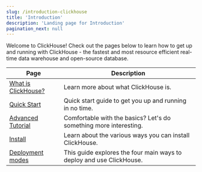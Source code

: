 ```yaml
---
slug: /introduction-clickhouse
title: 'Introduction'
description: 'Landing page for Introduction'
pagination_next: null
---
```


Welcome to ClickHouse! Check out the pages below to learn how to get up and running with ClickHouse - the fastest and most resource efficient real-time data warehouse and open-source database.

| Page                                            | Description                                                        |
|-------------------------------------------------|--------------------------------------------------------------------|
| [What is ClickHouse?](about-us/intro.mdx)       | Learn more about what ClickHouse is.                               |
| [Quick Start](/getting-started/quick-start.mdx) | Quick start guide to get you up and running in no time.            |           
| [Advanced Tutorial](tutorial.md)                | Comfortable with the basics? Let's do something more interesting.  |
| [Install](getting-started/install.md)           | Learn about the various ways you can install ClickHouse.           |
| [Deployment modes](deployment-modes.md)         | This guide explores the four main ways to deploy and use ClickHouse.| 
